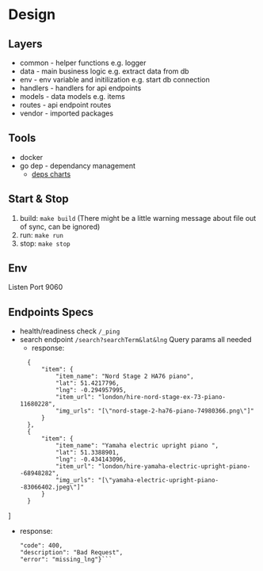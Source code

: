 # Design
## Layers
- common - helper functions e.g. logger
- data - main business logic e.g. extract data from db
- env - env variable and initilization e.g. start db connection
- handlers - handlers for api endpoints
- models - data models e.g. items 
- routes - api endpoint routes
- vendor - imported packages
 
## Tools
- docker
- go dep - dependancy management 
  - [deps charts](https://github.com/yinichai/coconut/blob/master/deps_charts.png)


## Start & Stop 
1. build: `make build` (There might be a little warning message about file out of sync, can be ignored)
2. run: `make run`
3. stop: `make stop`

## Env
Listen Port 9060

## Endpoints Specs
- health/readiness check `/_ping`
- search endpoint `/search?searchTerm&lat&lng` Query params all needed
  - response: 
  ```[
	{
		"item": {
			"item_name": "Nord Stage 2 HA76 piano",
			"lat": 51.4217796,
			"lng": -0.294957995,
			"item_url": "london/hire-nord-stage-ex-73-piano-11680228",
			"img_urls": "[\"nord-stage-2-ha76-piano-74980366.png\"]"
		}
	},
	{
		"item": {
			"item_name": "Yamaha electric upright piano ",
			"lat": 51.3388901,
			"lng": -0.434143096,
			"item_url": "london/hire-yamaha-electric-upright-piano--68948282",
			"img_urls": "[\"yamaha-electric-upright-piano--83066402.jpeg\"]"
		}
	}
]

  - response: 
	```{
	"code": 400,
	"description": "Bad Request",
	"error": "missing_lng"}```

